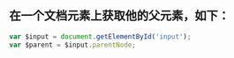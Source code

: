 ## 在一个文档元素上获取他的父元素，如下：
```javascript
var $input = document.getElementById('input');
var $parent = $input.parentNode;
